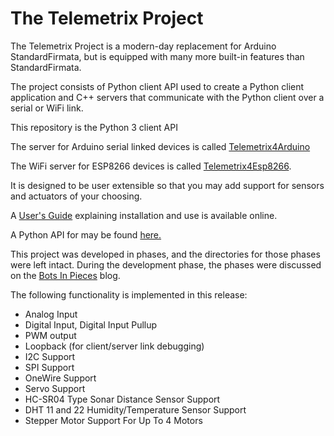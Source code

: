 # The Telemetrix Project

The Telemetrix Project is a modern-day replacement for 
Arduino StandardFirmata, but is equipped with many more built-in features than 
StandardFirmata. 

The project consists of Python client API used to create a Python 
client 
application and C++ servers that communicate with the Python client over a serial or WiFi link. 

This repository is the Python 3 client API

The server for Arduino serial linked devices is called
[Telemetrix4Arduino](https://github.com/MrYsLab/Telemetrix4Arduino) 

The WiFi server for ESP8266 devices is called
[Telemetrix4Esp8266](https://github.com/MrYsLab/Telemetrix4Esp8266).

It is designed to be user extensible so that you may add support for sensors and actuators
of your choosing.

A [User's Guide](https://mryslab.github.io/telemetrix/) explaining installation and use is available online.

A Python API for may be found [here.](https://htmlpreview.github.io/?https://github.com/MrYsLab/telemetrix/blob/master/html/telemetrix/index.html) 

This project was developed in phases, and the directories for those phases were left 
intact. During the development
phase, the phases were discussed on the 
[Bots In Pieces](https://mryslab.github.io/bots-in-pieces/arduino,stm32,firmata/2020/09/20/telemetrix-phase-1.html) blog.

The following functionality is implemented in this release:

* Analog Input
* Digital Input, Digital Input Pullup
* PWM output
* Loopback (for client/server link debugging)
* I2C Support
* SPI Support
* OneWire Support
* Servo Support
* HC-SR04 Type Sonar Distance Sensor Support
* DHT 11 and 22 Humidity/Temperature Sensor Support
* Stepper Motor Support For Up To 4 Motors
